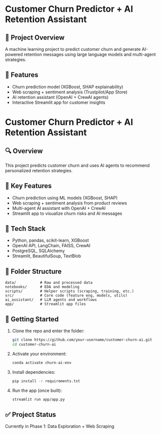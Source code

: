 # Customer Churn Predictor + AI Retention Assistant

## 🧠 Project Overview
A machine learning project to predict customer churn and generate AI-powered retention messages using large language models and multi-agent strategies.

## 🔧 Features
- Churn prediction model (XGBoost, SHAP explainability)
- Web scraping + sentiment analysis (Trustpilot/App Store)
- AI retention assistant (OpenAI + CrewAI agents)
- Interactive Streamlit app for customer insights
# Customer Churn Predictor + AI Retention Assistant

## 🔍 Overview

This project predicts customer churn and uses AI agents to recommend personalized retention strategies.

## 🧠 Key Features

* Churn prediction using ML models (XGBoost, SHAP)
* Web scraping + sentiment analysis from product reviews
* Multi-agent AI assistant with OpenAI + CrewAI
* Streamlit app to visualize churn risks and AI messages

## 🧰 Tech Stack

* Python, pandas, scikit-learn, XGBoost
* OpenAI API, LangChain, FAISS, CrewAI
* PostgreSQL, SQLAlchemy
* Streamlit, BeautifulSoup, TextBlob

## 📁 Folder Structure

```
data/           # Raw and processed data
notebooks/      # EDA and modeling
scripts/        # Helper scripts (scraping, training, etc.)
src/            # Core code (feature eng, models, utils)
ai_assistant/   # LLM agents and workflows
app/            # Streamlit app files
```

## 🚀 Getting Started

1. Clone the repo and enter the folder:

   ```bash
   git clone https://github.com/your-username/customer-churn-ai.git
   cd customer-churn-ai
   ```

2. Activate your environment:
   ```bash
   conda activate churn-ai-env
   ```

3. Install dependencies:
   ```bash
   pip install -r requirements.txt
   ```
   
4. Run the app (once built):
   ```bash
   streamlit run app/app.py
   ```
   

## ✅ Project Status

Currently in Phase 1: Data Exploration + Web Scraping

